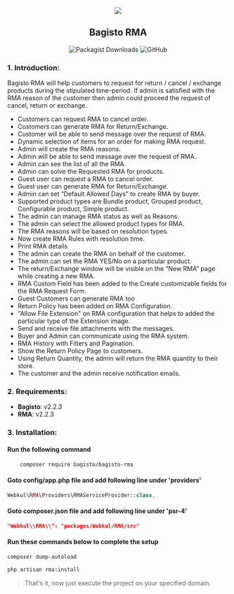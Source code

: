 <p align="center">
    <img src="https://bagisto.com/wp-content/themes/bagisto/images/logo.png" />
    <h2 align="center">Bagisto RMA</h2>
</p>

<p align="center">
    <img alt="Packagist Downloads" src="https://img.shields.io/packagist/dt/bagisto/bagisto-rma"> <img alt="GitHub" src="https://img.shields.io/github/license/bagisto/bagisto-rma">
</p>

### 1. Introduction:

Bagisto RMA will help customers to request for return / cancel / exchange products during the stipulated time-period. If admin is satisfied with the RMA reason of the customer then admin could proceed the request of cancel, return or exchange.

* Customers can request RMA to cancel order.
* Customers can generate RMA for Return/Exchange.
* Customer will be able to send message over the request of RMA.
* Dynamic selection of items for an order for making RMA request.
* Admin will create the RMA reasons.
* Admin will be able to send message over the request of RMA.
* Admin can see the list of all the RMA.
* Admin can solve the Requested RMA for products.
* Guest user can request a RMA to cancel order.
* Guest user can generate RMA for Return/Exchange.
* Admin can set “Default Allowed Days” to create RMA by buyer.
* Supported product types are Bundle product, Grouped product, Configurable product, Simple product.
* The admin can manage RMA status as well as Reasons.
* The admin can select the allowed product types for RMA.
* The RMA reasons will be based on resolution types.
* Now create RMA Rules with resolution time.
* Print RMA details
* The admin can create the RMA on behalf of the customer.
* The admin can set the RMA YES/No on a particular product.
* The return/Exchange window will be visible on the “New RMA” page while creating a new RMA.
* RMA Custom Field has been added to the Create customizable fields for the RMA Request Form.
* Guest Customers can generate RMA too
* Return Policy has been added on RMA Configuration.
* "Allow File Extension" on RMA configuration that helps to added the particular type of the Extension image.
* Send and receive file attachments with the messages.
* Buyer and Admin can communicate using the RMA system.
* RMA History with Filters and Pagination.
* Show the Return Policy Page to customers.
* Using Return Quantity, the admin will return the RMA quantity to their store.
* The customer and the admin receive notification emails.

### 2. Requirements:

* **Bagisto**: v2.2.3
* **RMA**: v2.2.3

### 3. Installation:

#### Run the following command

```bash
    composer require bagisto/bagisto-rma
```

#### Goto config/app.php file and add following line under 'providers'

```php
Webkul\RMA\Providers\RMAServiceProvider::class,
```

#### Goto composer.json file and add following line under 'psr-4'

```json
"Webkul\\RMA\\": "packages/Webkul/RMA/src"
```

#### Run these commands below to complete the setup

```bash
composer dump-autoload

php artisan rma:install
```

> That's it, now just execute the project on your specified domain.